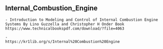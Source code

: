 
## Internal_Combustion_Engine

```
- Introduction to Modeling and Control of Internal Combustion Engine Systems By Lino Guzzella and Christopher H Onder Book
https://www.technicalbookspdf.com/download/?file=4063

- 
https://kr1lib.org/s/Internal%20Combustion%20Engine




```



